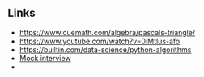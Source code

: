 ## Links

- https://www.cuemath.com/algebra/pascals-triangle/
- https://www.youtube.com/watch?v=0iMtlus-afo
- https://builtin.com/data-science/python-algorithms
- [Mock interview](https://www.youtube.com/watch?v=1qw5ITr3k9E)
-
